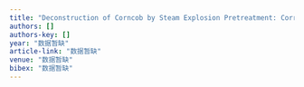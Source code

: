 ```yaml
---
title: "Deconstruction of Corncob by Steam Explosion Pretreatment: Correlations between Sugar Conversion and Recalcitrant Structures"
authors: []
authors-key: []
year: "数据暂缺"
article-link: "数据暂缺"
venue: "数据暂缺"
bibex: "数据暂缺"
---
```

